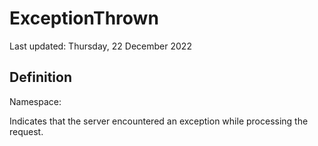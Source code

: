 #  ExceptionThrown
Last updated: Thursday, 22 December 2022

## Definition
Namespace: 

Indicates that the server encountered an exception while processing the request.

